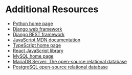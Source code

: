 <link rel="stylesheet" type="text/css" href="../assets/css/content.css">
<h1 class="custom-header">Additional Resources</h1>

* [Python home page](https://www.python.org/)
* [Django web framework](https://www.djangoproject.com/)
* [Django REST framework](https://www.django-rest-framework.org/)
* [JavaScript MDN documentation](https://developer.mozilla.org/en-US/docs/Web/JavaScript)
* [TypeScript home page](https://www.typescriptlang.org/)
* [React JavaScript library](https://reactjs.org/)
* [MySQL home page](https://www.mysql.com/)
* [MariaDB Server: The open-source relational database](https://mariadb.org/)
* [PostgreSQL open-source relational database](https://www.postgresql.org/)